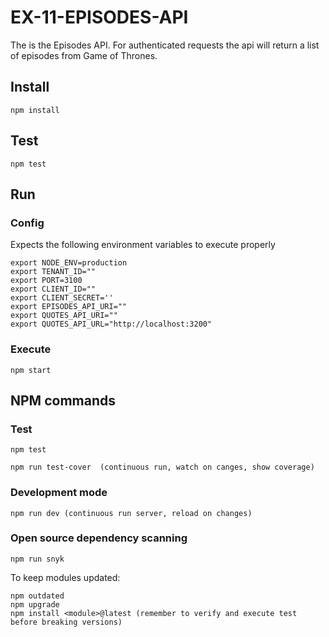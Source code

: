 # EX-11-EPISODES-API

The is the Episodes API. For authenticated requests the api will return a list of episodes from Game of Thrones.

## Install

    npm install

## Test

    npm test

## Run

### Config

Expects the following environment variables to execute properly

    export NODE_ENV=production
    export TENANT_ID=""
    export PORT=3100
    export CLIENT_ID=""
    export CLIENT_SECRET=''
    export EPISODES_API_URI=""
    export QUOTES_API_URI=""
    export QUOTES_API_URL="http://localhost:3200"
    

### Execute

    npm start

## NPM commands

### Test

    npm test

    npm run test-cover  (continuous run, watch on canges, show coverage)

### Development mode

    npm run dev (continuous run server, reload on changes)

### Open source dependency scanning

    npm run snyk

To keep modules updated:

    npm outdated
    npm upgrade
    npm install <module>@latest (remember to verify and execute test before breaking versions)
